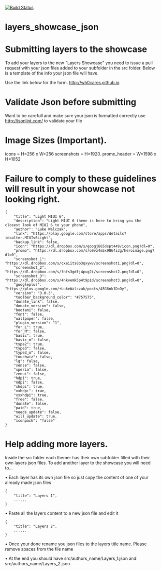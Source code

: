 [![Build Status](https://travis-ci.org/BitSyko/layers_showcase_json.svg?branch=master)](https://travis-ci.org/BitSyko/layers_showcase_json)
# layers_showcase_json
Submitting layers to the showcase
==================================

To add your layers to the new "Layers Showcase" you need to issue a pull request with your json files added to your subfolder in the src folder. Below is a template of the info your json file will have.

Use the link below for the form. http://wh0cares.github.io

Validate Json before submitting
==================================
Want to be carefull and make sure your json is formatted correctly use http://jsonlint.com/ to validate your file

Image Sizes (Important).
=========================
icons = H=256 x W=256
screenshots = H=1920.
promo_header = W=1598 x H=1052

Failure to comply to these guidelines will result in your showcase not looking right.
======================================================================================

    {
        "title": "Light MIUI 6",
        "description": "Light MIUI 6 theme is here to bring you the closest look of MIUI 6 to your phone",
        "author": "Luke Walczak",
        "link": "https://play.google.com/store/apps/details?id=alter.MIUIv6Light",
        "backup_link": false,
        "icon": "https://dl.dropbox.com/s/googj865dspt449/icon.png?dl=0",
        "promo": "https://dl.dropbox.com/s/o0vz4m5x9864i3g/heroimage.png?dl=0",
        "screenshot_1": "https://dl.dropbox.com/s/cxeiits8o3qxywv/screenshot1.png?dl=0",
        "screenshot_2": "https://dl.dropbox.com/s/fnfs3gdfj4pug2i/screenshot2.png?dl=0",
        "screenshot_3": "https://dl.dropbox.com/s/4nkvemk5p4t9p1d/screenshot3.png?dl=0",
        "googleplus": "https://plus.google.com/+LukeWalczak/posts/A5G6nk1DnDy",
        "version": "3.0.3",
        "toolbar_background_color": "#757575",
        "donate_link": false,
        "donate_version": false,
        "bootani": false,
        "font": false,
        "wallpaper": false,
        "plugin_version": "1",
        "for_L": true,
        "for_M": false,
        "basic": true,
        "basic_m": false,
        "type2": true,
        "type3": false,
        "type3_m": false,
        "touchwiz": false,
        "lg": false,
        "sense": false,
        "xperia": false,
        "zenui": false,
        "hdpi": true,
        "mdpi": false,
        "xhdpi": true,
        "xxhdpi": true,
        "xxxhdpi": true,
        "free": false,
        "donate": false,
        "paid": true,
        "needs_update": false,
        "will_update": true,
        "iconpack": "false"
    }
        
Help adding more layers.
======================================================================================
Inside the src folder each themer has their own subfolder filled with their own layers json files. To add another layer to the showcase you will need to...

• Each layer has its own json file so just copy the content of one of your already made json files
        
    {
        "title": "Layers 1",
        ......
    }

•  Paste all the layers content to a new json file and edit it
    
    {
        "title": "Layers 2",
        ......
    }
    
•  Once your done rename you json files to the layers title name. Please remove spaces from the file name

•  At the end you should have src/authors_name/Layers_1.json and src/authors_name/Layers_2.json
